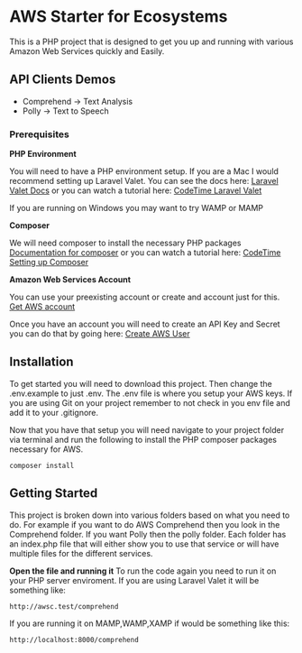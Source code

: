 # AWS Starter for Ecosystems

This is a PHP project that is designed to get you up and running with various Amazon Web Services quickly and Easily.

## API Clients Demos
* Comprehend -> Text Analysis
* Polly -> Text to Speech


### Prerequisites

**PHP Environment**
 
You will need to have a PHP environment setup. If you are a Mac I would recommend setting up Laravel Valet. You can see the docs here:
[Laravel Valet Docs](https://laravel.com/docs/5.7/valet)
or you can watch a tutorial here:
[CodeTime Laravel Valet](https://codetime.io/series/laravel-valet)

If you are running on Windows you may want to try WAMP or MAMP

**Composer**

We will need composer to install the necessary PHP packages
[Documentation for composer](https://getcomposer.org/)
or you can watch a tutorial here: 
[CodeTime Setting up Composer](https://codetime.io/series/getting-started-with-composer)

**Amazon Web Services Account**

You can use your preexisting account or create and account just for this.
[Get AWS account](https://aws.amazon.com/)

Once you have an account you will need to create an API Key and Secret you can do that by going here:
[Create AWS User](https://console.aws.amazon.com/iam/home?region=us-west-2#/users)

## Installation

To get started you will need to download this project. Then change the .env.example to just .env. The .env file is where you setup your AWS keys. If you are using Git on your project remember to not check in you env file and add it to your .gitignore. 

Now that you have that setup you will need navigate to your project folder via terminal and run the following to install the PHP composer packages necessary for AWS.

```
composer install
```

## Getting Started
This project is broken down into various folders based on what you need to do. For example if you want to do AWS Comprehend then you look in the Comprehend folder. If you want Polly then the polly folder. Each folder has an index.php file that will either show you to use that service or will have multiple files for the different services.

**Open the file and running it**
To run the code again you need to run it on your PHP server enviroment. If you are using Laravel Valet it will be something like:
```
http://awsc.test/comprehend
```
If you are running it on MAMP,WAMP,XAMP if would be something like this:
 ```
http://localhost:8000/comprehend
```




